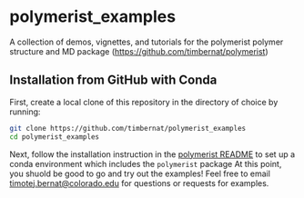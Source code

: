 # polymerist_examples
A collection of demos, vignettes, and tutorials for the polymerist polymer structure and MD package (https://github.com/timbernat/polymerist)

## Installation from GitHub with Conda
First, create a local clone of this repository in the directory of choice by running:
```sh
git clone https://github.com/timbernat/polymerist_examples
cd polymerist_examples
```

Next, follow the installation instruction in the [polymerist README](https://github.com/timbernat/polymerist) to set up a conda environment which includes the `polymerist` package
At this point, you shuold be good to go and try out the examples! Feel free to email timotej.bernat@colorado.edu for questions or requests for examples.
